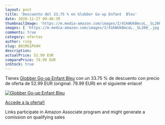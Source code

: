 ```yaml
---
layout: post
title: 'Descuento del 33.75 % en Globber Go-up Enfant  Bleu'
date: 2020-11-27 09:46:39
thumbnailImage: 'https://m.media-amazon.com/images/I/41kWUkBmcoL._SL200_.jpg'
images: [ 'https://m.media-amazon.com/images/I/41kWUkBmcoL._SL200_.jpg' ]
comments: true
category: ofertas
author: ring
slug: B01MG1PU4H
description:
actualPrice: 52.99 EUR
comparePrice: 79.99 EUR
inStock: true
---
```


Tienes [Globber Go-up Enfant  Bleu](https://www.amazon.fr/dp/B01MG1PU4H/?tag=tolees0d-21) con un 33.75 % de descuento con precio de oferta de 52.99 EUR (original: 79.99 EUR) en el siguiente enlace!

[![Globber Go-up Enfant  Bleu](https://m.media-amazon.com/images/I/41kWUkBmcoL._SL200_.jpg)](https://www.amazon.fr/dp/B01MG1PU4H/?tag=tolees0d-21)

[Accede a la oferta!!](https://www.amazon.fr/dp/B01MG1PU4H/?tag=tolees0d-21)

Links participate in Amazon Associate program and might generate a comission on qualifying sales


